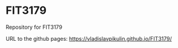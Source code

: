 # FIT3179
Repository for FIT3179


URL to the github pages: https://vladislavpikulin.github.io/FIT3179/
